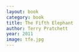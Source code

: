 ```yaml
---
layout: book
category: book
title: The Fifth Elephant
author: Terry Pratchett
year: 2011
image: tfe.jpg
---
```

